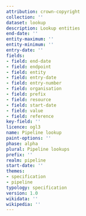 ```yaml
---
attribution: crown-copyright
collection: ''
dataset: lookup
description: Lookup entities
end-date: ''
entity-maximum: ''
entity-minimum: ''
entry-date: ''
fields:
- field: end-date
- field: endpoint
- field: entity
- field: entry-date
- field: entry-number
- field: organisation
- field: prefix
- field: resource
- field: start-date
- field: value
- field: reference
key-field: ''
licence: ogl3
name: Pipeline lookup
paint-options: ''
phase: alpha
plural: Pipeline lookups
prefix: ''
realm: pipeline
start-date: ''
themes:
- specification
- pipeline
typology: specification
version: 1.0
wikidata: ''
wikipedia: ''
---
```


